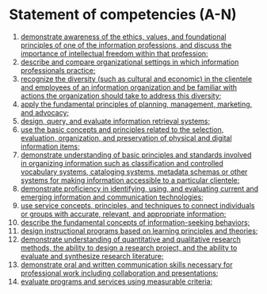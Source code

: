 # Statement of competencies (A-N)

1. [demonstrate awareness of the ethics, values, and foundational principles of one of the information professions, and discuss the importance of intellectual freedom within that profession;](03_competency-a.md)
2. [describe and compare organizational settings in which information professionals practice;](04_competency-b.md)
3. [recognize the diversity (such as cultural and economic) in the clientele and employees of an information organization and be familiar with actions the organization should take to address this diversity;](05_competency-c.md)
4. [apply the fundamental principles of planning, management, marketing, and advocacy;](06_competency-d.md)
5. [design, query, and evaluate information retrieval systems;](07_competency-e.md)
6. [use the basic concepts and principles related to the selection, evaluation, organization, and preservation of physical and digital information items;](08_competency-f.md)
7. [demonstrate understanding of basic principles and standards involved in organizing information such as classification and controlled vocabulary systems, cataloging systems, metadata schemas or other systems for making information accessible to a particular clientele;](09_competency-g.md)
8. [demonstrate proficiency in identifying, using, and evaluating current and emerging information and communication technologies;](10_competency-h.md)
9. [use service concepts, principles, and techniques to connect individuals or groups with accurate, relevant, and appropriate information;](11_competency-i.md)
10. [describe the fundamental concepts of information-seeking behaviors;](12_competency-j.md)
11. [design instructional programs based on learning principles and theories;](13_competency-k.md)
12. [demonstrate understanding of quantitative and qualitative research methods, the ability to design a research project, and the ability to evaluate and synthesize research literature;](14_competency-l.md)
13. [demonstrate oral and written communication skills necessary for professional work including collaboration and presentations;](15_competency-m.md)
14. [evaluate programs and services using measurable criteria;](16_competency-n.md)
